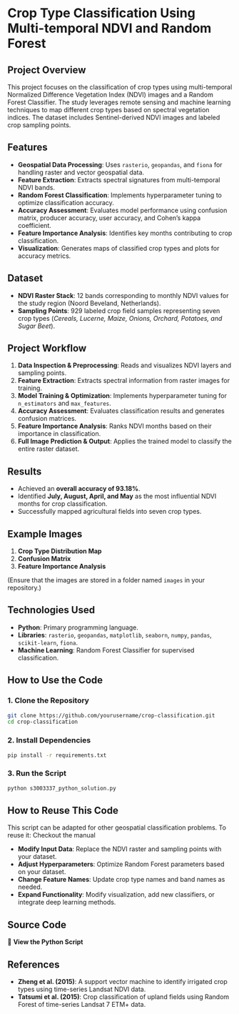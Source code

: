 # Crop Type Classification Using Multi-temporal NDVI and Random Forest

## Project Overview

This project focuses on the classification of crop types using multi-temporal Normalized Difference Vegetation Index (NDVI) images and a Random Forest Classifier. The study leverages remote sensing and machine learning techniques to map different crop types based on spectral vegetation indices. The dataset includes Sentinel-derived NDVI images and labeled crop sampling points.

## Features

- **Geospatial Data Processing**: Uses `rasterio`, `geopandas`, and `fiona` for handling raster and vector geospatial data.
- **Feature Extraction**: Extracts spectral signatures from multi-temporal NDVI bands.
- **Random Forest Classification**: Implements hyperparameter tuning to optimize classification accuracy.
- **Accuracy Assessment**: Evaluates model performance using confusion matrix, producer accuracy, user accuracy, and Cohen’s kappa coefficient.
- **Feature Importance Analysis**: Identifies key months contributing to crop classification.
- **Visualization**: Generates maps of classified crop types and plots for accuracy metrics.

## Dataset

- **NDVI Raster Stack**: 12 bands corresponding to monthly NDVI values for the study region (Noord Beveland, Netherlands).
- **Sampling Points**: 929 labeled crop field samples representing seven crop types (*Cereals, Lucerne, Maize, Onions, Orchard, Potatoes, and Sugar Beet*).

## Project Workflow

1. **Data Inspection & Preprocessing**: Reads and visualizes NDVI layers and sampling points.
2. **Feature Extraction**: Extracts spectral information from raster images for training.
3. **Model Training & Optimization**: Implements hyperparameter tuning for `n_estimators` and `max_features`.
4. **Accuracy Assessment**: Evaluates classification results and generates confusion matrices.
5. **Feature Importance Analysis**: Ranks NDVI months based on their importance in classification.
6. **Full Image Prediction & Output**: Applies the trained model to classify the entire raster dataset.

## Results

- Achieved an **overall accuracy of 93.18%**.
- Identified **July, August, April, and May** as the most influential NDVI months for crop classification.
- Successfully mapped agricultural fields into seven crop types.

## Example Images

1. **Crop Type Distribution Map**
2. **Confusion Matrix**
3. **Feature Importance Analysis**

(Ensure that the images are stored in a folder named `images` in your repository.)

## Technologies Used

- **Python**: Primary programming language.
- **Libraries**: `rasterio`, `geopandas`, `matplotlib`, `seaborn`, `numpy`, `pandas`, `scikit-learn`, `fiona`.
- **Machine Learning**: Random Forest Classifier for supervised classification.

## How to Use the Code

### 1. Clone the Repository

```sh
git clone https://github.com/yourusername/crop-classification.git
cd crop-classification
```

### 2. Install Dependencies

```sh
pip install -r requirements.txt
```

### 3. Run the Script

```sh
python s3003337_python_solution.py
```

## How to Reuse This Code

This script can be adapted for other geospatial classification problems. To reuse it:
Checkout the manual 
- **Modify Input Data**: Replace the NDVI raster and sampling points with your dataset.
- **Adjust Hyperparameters**: Optimize Random Forest parameters based on your dataset.
- **Change Feature Names**: Update crop type names and band names as needed.
- **Expand Functionality**: Modify visualization, add new classifiers, or integrate deep learning methods.

## Source Code

📌 **View the Python Script**

## References

- **Zheng et al. (2015)**: A support vector machine to identify irrigated crop types using time-series Landsat NDVI data.
- **Tatsumi et al. (2015)**: Crop classification of upland fields using Random Forest of time-series Landsat 7 ETM+ data.

